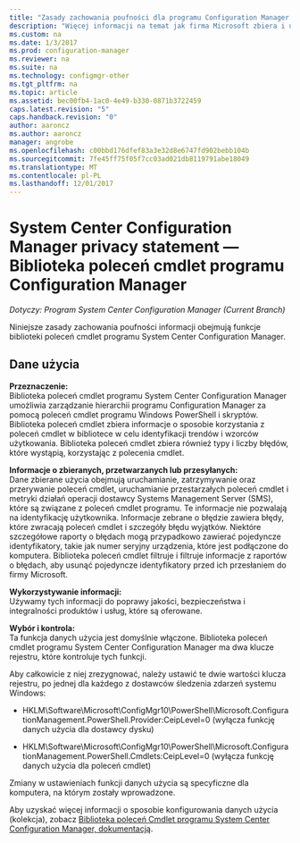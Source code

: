 ```yaml
---
title: "Zasady zachowania poufności dla programu Configuration Manager cmdletlLibrary"
description: "Więcej informacji na temat jak firma Microsoft zbiera i używa danych związanych z biblioteki poleceń cmdlet programu System Center Configuration Manager."
ms.custom: na
ms.date: 1/3/2017
ms.prod: configuration-manager
ms.reviewer: na
ms.suite: na
ms.technology: configmgr-other
ms.tgt_pltfrm: na
ms.topic: article
ms.assetid: bec00fb4-1ac0-4e49-b330-0871b3722459
caps.latest.revision: "5"
caps.handback.revision: "0"
author: aaroncz
ms.author: aaroncz
manager: angrobe
ms.openlocfilehash: c00bbd176dfef83a3e32d8e6747fd902bebb104b
ms.sourcegitcommit: 7fe45ff75f05f7cc03ad021db8119791abe18049
ms.translationtype: MT
ms.contentlocale: pl-PL
ms.lasthandoff: 12/01/2017
---
```

# <a name="system-center-configuration-manager-privacy-statement---configuration-manager-cmdlet-library"></a>System Center Configuration Manager privacy statement — Biblioteka poleceń cmdlet programu Configuration Manager

*Dotyczy: Program System Center Configuration Manager (Current Branch)*

Niniejsze zasady zachowania poufności informacji obejmują funkcje biblioteki poleceń cmdlet programu System Center Configuration Manager.  

## <a name="usage-data"></a>Dane użycia  
 **Przeznaczenie:**   
Biblioteka poleceń cmdlet programu System Center Configuration Manager umożliwia zarządzanie hierarchii programu Configuration Manager za pomocą poleceń cmdlet programu Windows PowerShell i skryptów. Biblioteka poleceń cmdlet zbiera informacje o sposobie korzystania z poleceń cmdlet w bibliotece w celu identyfikacji trendów i wzorców użytkowania. Biblioteka poleceń cmdlet zbiera również typy i liczby błędów, które wystąpią, korzystając z polecenia cmdlet.  

 **Informacje o zbieranych, przetwarzanych lub przesyłanych:**   
Dane zbierane użycia obejmują uruchamianie, zatrzymywanie oraz przerywanie poleceń cmdlet, uruchamianie przestarzałych poleceń cmdlet i metryki działań operacji dostawcy Systems Management Server (SMS), które są związane z poleceń cmdlet programu. Te informacje nie pozwalają na identyfikację użytkownika.  Informacje zebrane o błędzie zawiera błędy, które zwracają poleceń cmdlet i szczegóły błędu wyjątków. Niektóre szczegółowe raporty o błędach mogą przypadkowo zawierać pojedyncze identyfikatory, takie jak numer seryjny urządzenia, które jest podłączone do komputera. Biblioteka poleceń cmdlet filtruje i filtruje informacje z raportów o błędach, aby usunąć pojedyncze identyfikatory przed ich przesłaniem do firmy Microsoft.  

 **Wykorzystywanie informacji:**   
Używamy tych informacji do poprawy jakości, bezpieczeństwa i integralności produktów i usług, które są oferowane.  

 **Wybór i kontrola:**   
Ta funkcja danych użycia jest domyślnie włączone. Biblioteka poleceń cmdlet programu System Center Configuration Manager ma dwa klucze rejestru, które kontroluje tych funkcji.  

 Aby całkowicie z niej zrezygnować, należy ustawić te dwie wartości klucza rejestru, po jednej dla każdego z dostawców śledzenia zdarzeń systemu Windows:  

-   HKLM\Software\Microsoft\ConfigMgr10\PowerShell\Microsoft.ConfigurationManagement.PowerShell.Provider:CeipLevel=0 (wyłącza funkcję danych użycia dla dostawcy dysku)  

-   HKLM\Software\Microsoft\ConfigMgr10\PowerShell\Microsoft.ConfigurationManagement.PowerShell.Cmdlets:CeipLevel=0 (wyłącza funkcję danych użycia dla poleceń cmdlet)  

 Zmiany w ustawieniach funkcji danych użycia są specyficzne dla komputera, na którym zostały wprowadzone.  

 Aby uzyskać więcej informacji o sposobie konfigurowania danych użycia (kolekcja), zobacz [Biblioteka poleceń Cmdlet programu System Center Configuration Manager, dokumentacją](https://technet.microsoft.com/en-us/library/dn958404.aspx).   
